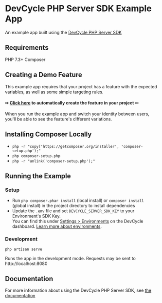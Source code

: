# DevCycle PHP Server SDK Example App

An example app built using the [DevCycle PHP Server SDK](https://docs.devcycle.com/sdk/server-side-sdks/php/)

## Requirements

PHP 7.3+
Composer

## Creating a Demo Feature

This example app requires that your project has a feature with the expected variables, as well as some simple targeting rules.

#### ⇨ [Click here](https://app.devcycle.com/r/create?resource=feature&key=hello-togglebot) to automatically create the feature in your project ⇦

When you run the example app and switch your identity between users, you'll be able to see the feature's different variations.

## Installing Composer Locally

-   `php -r "copy('https://getcomposer.org/installer', 'composer-setup.php');"`
-   `php composer-setup.php`
-   `php -r "unlink('composer-setup.php');"`

## Running the Example

### Setup

-   Run `php composer.phar install` (local install) or `composer install` (global install) in the project directory to install dependencies
-   Update the `.env` file and set `DEVCYCLE_SERVER_SDK_KEY` to your Environment's SDK Key.\
    You can find this under [Settings > Environments](https://app.devcycle.com/r/environments) on the DevCycle dashboard.
    [Learn more about environments](https://docs.devcycle.com/essentials/environments).

### Development

`php artisan serve`

Runs the app in the development mode. Requests may be sent to http://localhost:8080

## Documentation

For more information about using the DevCycle PHP Server SDK, see [the documentation](https://docs.devcycle.com/sdk/server-side-sdks/php/)
